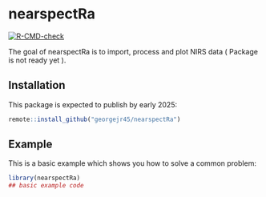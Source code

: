 
# nearspectRa

<!-- badges: start -->
[![R-CMD-check](https://github.com/georgejr45/project-X/actions/workflows/R-CMD-check.yaml/badge.svg)](https://github.com/georgejr45/project-X/actions/workflows/R-CMD-check.yaml)
<!-- badges: end -->

The goal of nearspectRa is to import, process and plot NIRS data ( Package is not ready yet ).

## Installation

This package is expected to publish by early 2025:

``` r
remote::install_github("georgejr45/nearspectRa")
```

## Example

This is a basic example which shows you how to solve a common problem:

``` r
library(nearspectRa)
## basic example code
```

